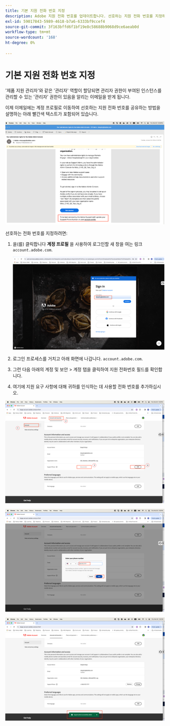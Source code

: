 ```yaml
---
title: 기본 지원 전화 번호 지정
description: Adobe 지원 전화 번호를 업데이트합니다. 선호하는 지원 전화 번호를 지정하십시오.
exl-id: 59017843-5989-4618-b7a6-6333bf9ccef4
source-git-commit: 3f163bffd6f1bf19e8c58688b9068d9ce6aeab0d
workflow-type: tm+mt
source-wordcount: '168'
ht-degree: 0%

---
```


# 기본 지원 전화 번호 지정

&#39;제품 지원 관리자&#39;와 같은 &#39;관리자&#39; 역할이 할당되면 관리자 권한이 부여된 인스턴스를 관리할 수 있는 &#39;관리자&#39; 권한이 있음을 알리는 이메일을 받게 됩니다.

이제 이메일에는 계정 프로필로 이동하여 선호하는 지원 전화 번호를 공유하는 방법을 설명하는 아래 빨간색 텍스트가 포함되어 있습니다.

![기본 지원 번호](assets/admin-console-1.png)

선호하는 전화 번호를 지정하려면:

1. 을(를) 클릭합니다 **계정 프로필** 을 사용하여 로그인할 새 창을 여는 링크 `account.adobe.com`.

   ![로그인](assets/sign-in.png)

1. 로그인 프로세스를 거치고 아래 화면에 나갑니다. `account.adobe.com`.
1. 그런 다음 아래의 계정 및 보안 > 계정 탭을 클릭하여 지원 전화번호 필드를 확인합니다.
1. 여기에 지원 요구 사항에 대해 귀하를 인식하는 데 사용할 전화 번호를 추가하십시오.

![세부 정보 지정](assets/account-info.png)

![전화 번호 추가](assets/enter-phone-number.png)

![결과](assets/result.png)
